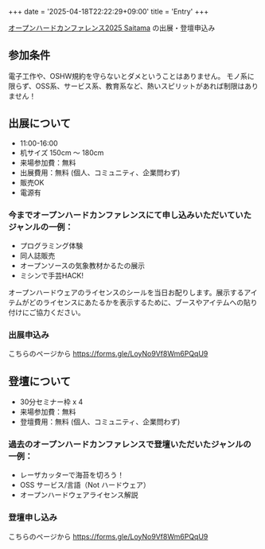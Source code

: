 +++
date = '2025-04-18T22:22:29+09:00'
title = 'Entry'
+++

[オープンハードカンファレンス2025 Saitama](/posts/oshwc2025saitama) の出展・登壇申込み


## 参加条件
電子工作や、OSHW規約を守らないとダメということはありません。
モノ系に限らず、OSS系、サービス系、教育系など、熱いスピリットがあれば制限はありません！

## 出展について

- 11:00-16:00
- 机サイズ 150cm 〜 180cm 
- 来場参加費：無料
- 出展費用：無料 (個人、コミュニティ、企業問わず)
- 販売OK
- 電源有


### 今までオープンハードカンファレンスにて申し込みいただいていたジャンルの一例：

- プログラミング体験
- 同人誌販売
- オープンソースの気象教材かるたの展示
- ミシンで手芸HACK!

オープンハードウェアのライセンスのシールを当日お配りします。展示するアイテムがどのライセンスにあたるかを表示するために、ブースやアイテムへの貼り付けにご協力ください。

### 出展申込み
こちらのページから
https://forms.gle/LoyNo9Vf8Wm6PQqU9

## 登壇について

- 30分セミナー枠 x 4
- 来場参加費：無料
- 登壇費用：無料 (個人、コミュニティ、企業問わず)

### 過去のオープンハードカンファレンスで登壇いただいたジャンルの一例：
- レーザカッターで海苔を切ろう！
- OSS サービス/言語（Not ハードウェア）
- オープンハードウェアライセンス解説

### 登壇申し込み

こちらのページから
https://forms.gle/LoyNo9Vf8Wm6PQqU9
